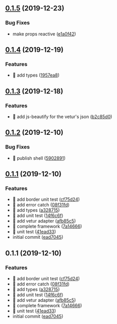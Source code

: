 ## [0.1.5](https://github.com/Qymh/q-layout/compare/v0.1.4...v0.1.5) (2019-12-23)


### Bug Fixes

* make props reactive ([e1a0f42](https://github.com/Qymh/q-layout/commit/e1a0f42f512250d24699078b6fa9a31760264573))



## [0.1.4](https://github.com/Qymh/q-layout/compare/v0.1.3...v0.1.4) (2019-12-19)


### Features

* 🎸 add types ([1957ea8](https://github.com/Qymh/q-layout/commit/1957ea84624f1f1c8c50f5ad88a7f3f65d42b8f0))



## [0.1.3](https://github.com/Qymh/q-layout/compare/v0.1.2...v0.1.3) (2019-12-18)


### Features

* 🎸 add js-beautify for the vetur's json ([b2c85d0](https://github.com/Qymh/q-layout/commit/b2c85d0071f3df9114d38172c289514ccc20ec17))



## [0.1.2](https://github.com/Qymh/q-layout/compare/v0.1.1...v0.1.2) (2019-12-10)


### Bug Fixes

* 🐛 publish shell ([5902891](https://github.com/Qymh/q-layout/commit/590289195cef1349b11f6acd01bb5f8b08efb805))



## [0.1.1](https://github.com/Qymh/q-layout/compare/ead7045baad287ef78b9edb407c61bd9007cacaf...v0.1.1) (2019-12-10)


### Features

* 🎸 add border unit test ([cf75d24](https://github.com/Qymh/q-layout/commit/cf75d2433325b2436d427d5ee731d01949e96bd4))
* 🎸 add error catch ([08f31fd](https://github.com/Qymh/q-layout/commit/08f31fdf55c77a9b241d0add653a647d6e229c5a))
* 🎸 add types ([a328715](https://github.com/Qymh/q-layout/commit/a3287156d41a76a852195dca6c69c4781dc2c769))
* 🎸 add unit test ([14f6c6f](https://github.com/Qymh/q-layout/commit/14f6c6fef54416aa8f7304dffb06d8e67d9d0955))
* 🎸 add vetur adapter ([afb85c5](https://github.com/Qymh/q-layout/commit/afb85c59c2ae9ae54121899c3fce19c872d79d5e))
* 🎸 complete framework ([7a14666](https://github.com/Qymh/q-layout/commit/7a14666793a39037ac705010e5f86690d03b272c))
* 🎸 unit test ([41ead33](https://github.com/Qymh/q-layout/commit/41ead33f49756b93dccef9942a55723be08a9e86))
* initial commit ([ead7045](https://github.com/Qymh/q-layout/commit/ead7045baad287ef78b9edb407c61bd9007cacaf))



## 0.1.1 (2019-12-10)


### Features

* 🎸 add border unit test ([cf75d24](https://github.com/Qymh/q-layout/commit/cf75d2433325b2436d427d5ee731d01949e96bd4))
* 🎸 add error catch ([08f31fd](https://github.com/Qymh/q-layout/commit/08f31fdf55c77a9b241d0add653a647d6e229c5a))
* 🎸 add types ([a328715](https://github.com/Qymh/q-layout/commit/a3287156d41a76a852195dca6c69c4781dc2c769))
* 🎸 add unit test ([14f6c6f](https://github.com/Qymh/q-layout/commit/14f6c6fef54416aa8f7304dffb06d8e67d9d0955))
* 🎸 add vetur adapter ([afb85c5](https://github.com/Qymh/q-layout/commit/afb85c59c2ae9ae54121899c3fce19c872d79d5e))
* 🎸 complete framework ([7a14666](https://github.com/Qymh/q-layout/commit/7a14666793a39037ac705010e5f86690d03b272c))
* 🎸 unit test ([41ead33](https://github.com/Qymh/q-layout/commit/41ead33f49756b93dccef9942a55723be08a9e86))
* initial commit ([ead7045](https://github.com/Qymh/q-layout/commit/ead7045baad287ef78b9edb407c61bd9007cacaf))



